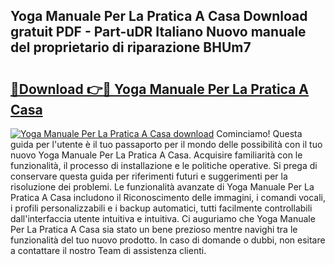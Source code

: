 ## Yoga Manuale Per La Pratica A Casa Download gratuit PDF - Part-uDR Italiano Nuovo manuale del proprietario di riparazione BHUm7

# <h2><a href="http://df9zohu.blite.top/?on=Yoga+Manuale+Per+La+Pratica+A+Casa">🔗Download 👉🔴 Yoga Manuale Per La Pratica A Casa</a></h2>

[![Yoga Manuale Per La Pratica A Casa download](https://i.imgur.com/lujVjoI.png)](http://df9zohu.blite.top/?on=Yoga+Manuale+Per+La+Pratica+A+Casa)
Cominciamo! Questa guida per l'utente è il tuo passaporto per il mondo delle possibilità con il tuo nuovo Yoga Manuale Per La Pratica A Casa. Acquisire familiarità con le funzionalità, il processo di installazione e le politiche operative. Si prega di conservare questa guida per riferimenti futuri e suggerimenti per la risoluzione dei problemi. Le funzionalità avanzate di Yoga Manuale Per La Pratica A Casa includono il Riconoscimento delle immagini, i comandi vocali, i profili personalizzabili e i backup automatici, tutti facilmente controllabili dall'interfaccia utente intuitiva e intuitiva. Ci auguriamo che Yoga Manuale Per La Pratica A Casa sia stato un bene prezioso mentre navighi tra le funzionalità del tuo nuovo prodotto. In caso di domande o dubbi, non esitare a contattare il nostro Team di assistenza clienti.
